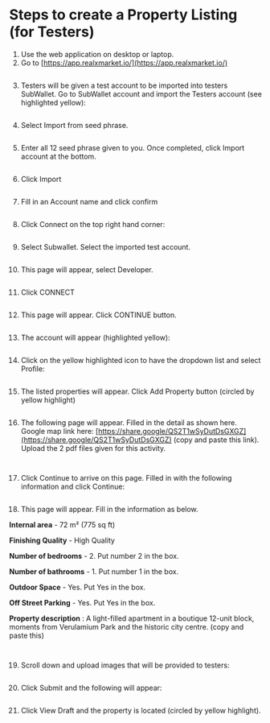 # Steps to create a Property Listing (for Testers)

1. Use the web application on desktop or laptop.&#x20;
2. Go to [https://app.realxmarket.io/](https://app.realxmarket.io/)

<figure><img src="../../../../.gitbook/assets/image (1) (1) (1) (1).png" alt=""><figcaption></figcaption></figure>

3. Testers will be given a test account to be imported into testers SubWallet. Go to SubWallet account and import the Testers account (see highlighted yellow):

<figure><img src="../../../../.gitbook/assets/image (2) (1) (1) (1).png" alt=""><figcaption></figcaption></figure>

4. Select Import from seed phrase.

<figure><img src="../../../../.gitbook/assets/image (3) (1) (1) (1).png" alt=""><figcaption></figcaption></figure>

5. Enter all 12 seed phrase given to you. Once completed, click Import account at the bottom.

<figure><img src="../../../../.gitbook/assets/image (4) (1) (1) (1).png" alt=""><figcaption></figcaption></figure>

6. Click Import

<figure><img src="../../../../.gitbook/assets/image (1).png" alt=""><figcaption></figcaption></figure>

7. Fill in an Account name and click confirm

<figure><img src="../../../../.gitbook/assets/image (2).png" alt=""><figcaption></figcaption></figure>

8. Click Connect on the top right hand corner:&#x20;

<figure><img src="../../../../.gitbook/assets/image (1) (1) (1) (1) (1).png" alt=""><figcaption></figcaption></figure>

9. Select Subwallet. Select the imported test account.

<figure><img src="../../../../.gitbook/assets/image.png" alt=""><figcaption></figcaption></figure>

10. This page will appear, select Developer.&#x20;

<figure><img src="../../../../.gitbook/assets/image (6) (1).png" alt=""><figcaption></figcaption></figure>

11. Click CONNECT &#x20;

<figure><img src="../../../../.gitbook/assets/image (7) (1).png" alt=""><figcaption></figcaption></figure>

12. This page will appear. Click CONTINUE button.&#x20;

<figure><img src="../../../../.gitbook/assets/image (8) (1).png" alt=""><figcaption></figcaption></figure>

13. The account will appear (highlighted yellow):

<figure><img src="../../../../.gitbook/assets/image (9) (1).png" alt=""><figcaption></figcaption></figure>

14. Click on the yellow highlighted icon to have the dropdown list and select Profile:

<figure><img src="../../../../.gitbook/assets/image (10).png" alt=""><figcaption></figcaption></figure>

15. The listed properties will appear. Click Add Property button (circled by yellow highlight)

<figure><img src="../../../../.gitbook/assets/image (14).png" alt=""><figcaption></figcaption></figure>

16. The following page will appear. Filled in the detail as shown here. Google map link here: [https://share.google/QS2T1wSyDutDsGXGZ](https://share.google/QS2T1wSyDutDsGXGZ) (copy and paste this link). Upload the 2 pdf files given for this activity.

<figure><img src="../../../../.gitbook/assets/image (3).png" alt=""><figcaption></figcaption></figure>

<figure><img src="../../../../.gitbook/assets/image (4).png" alt=""><figcaption></figcaption></figure>

17. Click Continue to arrive on this page. Filled in with the following information and click Continue:

<figure><img src="../../../../.gitbook/assets/image (5).png" alt=""><figcaption></figcaption></figure>

18. This page will appear. Fill in the information as below.&#x20;

**Internal area** - 72 m² (775 sq ft)

**Finishing Quality** - High Quality

**Number of bedrooms** - 2. Put number 2 in the box.

**Number of bathrooms** - 1. Put number 1 in the box.

**Outdoor Space** - Yes. Put Yes in the box.

**Off Street Parking** - Yes. Put Yes in the box.

**Property description** : A light-filled apartment in a boutique 12-unit block, moments from Verulamium Park and the historic city centre.  (copy and paste this)



<figure><img src="../../../../.gitbook/assets/image (2) (1).png" alt=""><figcaption></figcaption></figure>

<figure><img src="../../../../.gitbook/assets/image (8).png" alt=""><figcaption></figcaption></figure>

19. Scroll down and upload images that will be provided to testers:

<figure><img src="../../../../.gitbook/assets/image (4) (1) (1).png" alt=""><figcaption></figcaption></figure>

20. Click Submit and the following will appear:

<figure><img src="../../../../.gitbook/assets/image (59).png" alt=""><figcaption></figcaption></figure>

21. Click View Draft and the property is located (circled by yellow highlight).&#x20;

<figure><img src="../../../../.gitbook/assets/image (60).png" alt=""><figcaption></figcaption></figure>
